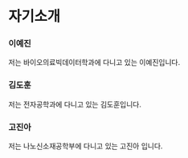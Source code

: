 # 자기소개

### 이예진

저는 바이오의료빅데이터학과에 다니고 있는 이예진입니다.


### 김도훈

저는 전자공학과에 다니고 있는 김도훈입니다.


### 고진아

저는 나노신소재공학부에 다니고 있는 고진아 입니다.
